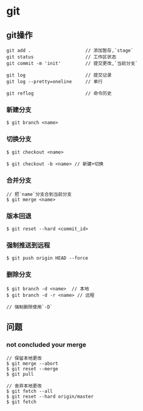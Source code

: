 # git

## git操作
```
git add .                    // 添加暂存,`stage`
git status                   // 工作区状态
git commit -m 'init'         // 提交更改,`当前分支`

git log                      // 提交记录
git log --pretty=oneline     // 单行

git reflog                   // 命令历史
```

### 新建分支
```
$ git branch <name> 
```

### 切换分支
```
$ git checkout <name> 

$ git checkout -b <name> // 新建+切换
```

### 合并分支
```
// 把`name`分支合到当前分支
$ git merge <name>
```

### 版本回退
```
$ git reset --hard <commit_id> 
```

### 强制推送到远程
```
$ git push origin HEAD --force 
```

### 删除分支
```
$ git branch -d <name>  // 本地
$ git branch -d -r <name> // 远程

// 强制删除使用`-D`
```

## 问题
### not concluded your merge
```
// 保留本地更改
$ git merge --abort
$ git reset --merge
$ git pull
```
```
// 舍弃本地更改
$ git fetch --all
$ git reset --hard origin/master
$ git fetch
```
